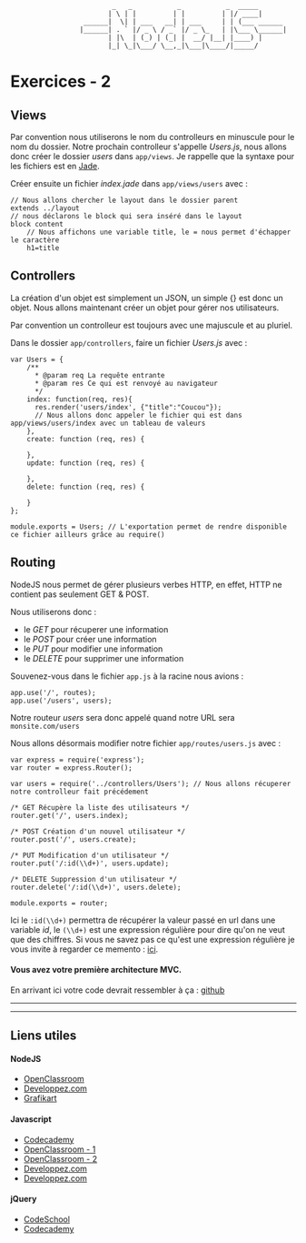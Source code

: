 				             _   _           _           _  _____       
				            | \ | |         | |         | |/ ____|      
				      ______|  \| | ___   __| | ___     | | (___ ______ 
				     |______| . ` |/ _ \ / _` |/ _ \_   | |\___ \______|
				            | |\  | (_) | (_| |  __/ |__| |____) |      
				            |_| \_|\___/ \__,_|\___|\____/|_____/       
                                                    
                                                    
                                                    
# Exercices - 2

## Views

Par convention nous utiliserons le nom du controlleurs en minuscule pour le nom du dossier. 
Notre prochain controlleur s'appelle _Users.js_, nous allons donc créer le dossier _users_ dans `app/views`. Je rappelle que la syntaxe pour les fichiers est en [Jade](http://jade-lang.com/). 

Créer ensuite un fichier _index.jade_ dans `app/views/users` avec : 

```
// Nous allons chercher le layout dans le dossier parent
extends ../layout
// nous déclarons le block qui sera inséré dans le layout
block content 
	// Nous affichons une variable title, le = nous permet d'échapper le caractère
	h1=title 
```

## Controllers 

 La création d'un objet est simplement un JSON, un simple {} est donc un objet. Nous allons maintenant créer un objet pour gérer nos utilisateurs. 

 Par convention un controlleur est toujours avec une majuscule et au pluriel. 

 Dans le dossier `app/controllers`, faire un fichier _Users.js_ avec : 

```
var Users = {
	/**
	  * @param req La requête entrante
	  * @param res Ce qui est renvoyé au navigateur
	  */
    index: function(req, res){
      res.render('users/index', {"title":"Coucou"}); 
      // Nous allons donc appeler le fichier qui est dans app/views/users/index avec un tableau de valeurs
    },
    create: function (req, res) { 

    },
    update: function (req, res) { 

    },
    delete: function (req, res) { 

    }
};

module.exports = Users; // L'exportation permet de rendre disponible ce fichier ailleurs grâce au require()
```

## Routing 

NodeJS nous permet de gérer plusieurs verbes HTTP, en effet, HTTP ne contient pas seulement GET & POST. 

Nous utiliserons donc : 
* le _GET_ pour récuperer une information 
* le _POST_ pour créer une information 
* le _PUT_ pour modifier une information 
* le _DELETE_ pour supprimer une information 

Souvenez-vous dans le fichier `app.js` à la racine nous avions : 

```
app.use('/', routes);
app.use('/users', users);
```

Notre routeur _users_ sera donc appelé quand notre URL sera `monsite.com/users` 

Nous allons désormais modifier notre fichier `app/routes/users.js` avec : 

```
var express = require('express');
var router = express.Router();

var users = require('../controllers/Users'); // Nous allons récuperer notre controlleur fait précédement

/* GET Récupère la liste des utilisateurs */
router.get('/', users.index);

/* POST Création d'un nouvel utilisateur */
router.post('/', users.create);

/* PUT Modification d'un utilisateur */
router.put('/:id(\\d+)', users.update); 

/* DELETE Suppression d'un utilisateur */
router.delete('/:id(\\d+)', users.delete);

module.exports = router;
```

Ici le `:id(\\d+)` permettra de récupérer la valeur passé en url dans une variable _id_, le `(\\d+)` est une expression régulière pour dire qu'on ne veut que des chiffres. Si vous ne savez pas ce qu'est une expression régulière je vous invite à regarder ce memento : [ici](https://openclassrooms.com/courses/concevez-votre-site-web-avec-php-et-mysql/memento-des-expressions-regulieres).

#### Vous avez votre première architecture MVC.

En arrivant ici votre code devrait ressembler à ça : [github](https://github.com/NideXTC/CoursYNov/tree/63560560eac1372a896d09a4cdda71dc49547fd1/NodeJS/morpion)

__________
__________

## Liens utiles 

#### NodeJS

* [OpenClassroom](https://openclassrooms.com/courses/des-applications-ultra-rapides-avec-node-js)
* [Developpez.com](http://nodejs.developpez.com/tutoriels/javascript/node-js-livre-debutant/)
* [Grafikart](http://www.grafikart.fr/tutoriels/nodejs/nodejs-socketio-tchat-366)

#### Javascript

* [Codecademy](https://www.codecademy.com/tracks/javascript)
* [OpenClassroom - 1](https://openclassrooms.com/courses/tout-sur-le-javascript)
* [OpenClassroom - 2](https://openclassrooms.com/courses/dynamisez-vos-sites-web-avec-javascript)
* [Developpez.com](http://javascript.developpez.com/cours/)
* [Developpez.com](http://javascript.developpez.com/cours/)

#### jQuery

* [CodeSchool](https://www.codeschool.com/courses/try-jquery)
* [Codecademy](https://www.codecademy.com/tracks/jquery)
